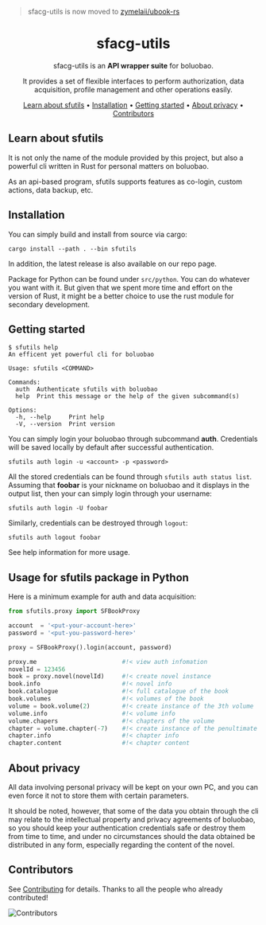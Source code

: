 > sfacg-utils is now moved to [zymelaii/ubook-rs](https://github.com/zymelaii/ubook-rs)

<div align="center">

# sfacg-utils

sfacg-utils is an **API wrapper suite** for boluobao.

It provides a set of flexible interfaces to perform authorization, data acquisition, profile management and other operations easily.

[Learn about sfutils](#learn-about-sfutils) •
[Installation](#installation) •
[Getting started](#getting-started) •
[About privacy](#about-privacy) •
[Contributors](#contributors)

</div>

## Learn about sfutils

It is not only the name of the module provided by this project, but also a powerful cli written in Rust for personal matters on boluobao.

As an api-based program, sfutils supports features as co-login, custom actions, data backup, etc.

## Installation

You can simply build and install from source via cargo:

```shell
cargo install --path . --bin sfutils
```

In addition, the latest release is also available on our repo page.

Package for Python can be found under `src/python`. You can do whatever you want with it. But given that we spent more time and effort on the version of Rust, it might be a better choice to use the rust module for secondary development.

## Getting started

```shell
$ sfutils help
An efficent yet powerful cli for boluobao

Usage: sfutils <COMMAND>

Commands:
  auth  Authenticate sfutils with boluobao
  help  Print this message or the help of the given subcommand(s)

Options:
  -h, --help     Print help
  -V, --version  Print version
```

You can simply login your boluobao through subcommand **auth**. Credentials will be saved locally by default after successful authentication.

```shell
sfutils auth login -u <account> -p <password>
```

All the stored credentials can be found through `sfutils auth status list`. Assuming that **foobar** is your nickname on boluobao and it displays in the output list, then your can simply login through your username:

```shell
sfutils auth login -U foobar
```

Similarly, credentials can be destroyed through `logout`:

```shell
sfutils auth logout foobar
```

See help information for more usage.

## Usage for sfutils package in Python

Here is a minimum example for auth and data acquisition:

```python
from sfutils.proxy import SFBookProxy

account  = '<put-your-account-here>'
password = '<put-you-password-here>'

proxy = SFBookProxy().login(account, password)

proxy.me                        #!< view auth infomation
novelId = 123456
book = proxy.novel(novelId)     #!< create novel instance
book.info                       #!< novel info
book.catalogue                  #!< full catalogue of the book
book.volumes                    #!< volumes of the book
volume = book.volume(2)         #!< create instance of the 3th volume
volume.info                     #!< volume info
volume.chapers                  #!< chapters of the volume
chapter = volume.chapter(-7)    #!< create instance of the penultimate chapter 7
chapter.info                    #!< chapter info
chapter.content                 #!< chapter content
```

## About privacy

All data involving personal privacy will be kept on your own PC, and you can even force it not to store them with certain parameters.

It should be noted, however, that some of the data you obtain through the cli may relate to the intellectual property and privacy agreements of boluobao, so you should keep your authentication credentials safe or destroy them from time to time, and under no circumstances should the data obtained be distributed in any form, especially regarding the content of the novel.

## Contributors

See [Contributing](https://github.com/zymelaii/sfacg-utils/graphs/contributors) for details. Thanks to all the people who already contributed!

![Contributors](https://contributors-img.web.app/image?repo=zymelaii/sfacg-utils&max=500)
